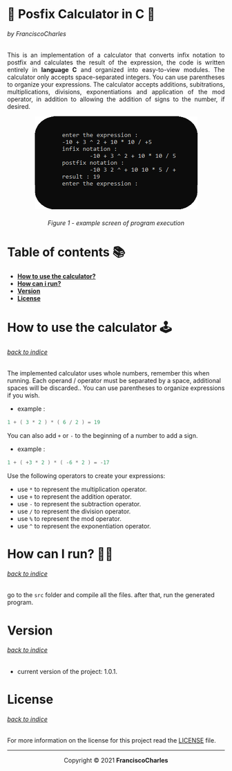 <p align="center">
  <h1>🧮 Posfix Calculator in C 🧮</h1>
  <h6>by <i>FranciscoCharles</i></h6>
</p>
<p align="justify">
This is an implementation of a calculator that converts infix notation to postfix and calculates the result of the expression, the code is written entirely in <b>language C</b> and organized into easy-to-view modules. The calculator only accepts space-separated integers. You can use parentheses to organize your expressions. The calculator accepts additions, subitrations, multiplications, divisions, exponentiations and application of the mod operator, in addition to allowing the addition of signs to the number, if desired.
</p>

<div align="center">
    <img src="example.png" alt="example">
    <br>
    <h6>
        Figure 1 - example screen of program execution
    </h6>  
</div>

# <a name=index>Table of contents 📚</a>

- [**How to use the calculator?**](#using_calculator)
- [**How can i run?**](#run)
- [**Version**](#version)
- [**License**](#license)

# **<a name=using_calculator>How to use the calculator 🕹️</a>**  <h6>[back to indice](#index)</h6>

The implemented calculator uses whole numbers, remember this when running. Each operand / operator must be separated by a space, additional spaces will be discarded.. You can use parentheses to organize expressions if you wish.
- example :
```c
1 + ( 3 * 2 ) * ( 6 / 2 ) = 19
```

  You can also add `+` or `-` to the beginning of a number to add a sign.
- example :
```c
1 + ( +3 * 2 ) * ( -6 * 2 ) = -17
```
  Use the following operators to create your expressions:

- use `*` to represent the multiplication operator.
- use `+` to represent the addition operator.
- use `-` to represent the subtraction operator.
- use `/` to represent the division operator.
- use `%` to represent the mod operator.
- use `^` to represent the exponentiation operator.

# **<a name=run>How can I run? 🧠💭</a>** <h6>[back to indice](#index)</h6>

go to the `src` folder and compile all the files. after that, run the generated program.

# **<a name=version>Version</a>**  <h6>[back to indice](#index)</h6>
- current version of the project: 1.0.1.

# **<a name=license>License</a>**  <h6>[back to indice](#index)</h6>

For more information on the license for this project read the <a href="./LICENSE" title="go to license file">LICENSE</a> file.

---

<p align="center">
    Copyright © 2021 <b>FranciscoCharles</b>
</p>
